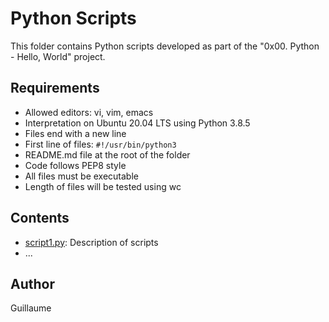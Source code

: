 # Python Scripts

This folder contains Python scripts developed as part of the "0x00. Python - Hello, World" project.

## Requirements
- Allowed editors: vi, vim, emacs
- Interpretation on Ubuntu 20.04 LTS using Python 3.8.5
- Files end with a new line
- First line of files: `#!/usr/bin/python3`
- README.md file at the root of the folder
- Code follows PEP8 style
- All files must be executable
- Length of files will be tested using wc

## Contents
- [script1.py](./script1.py): Description of scripts
- ...

## Author
Guillaume

